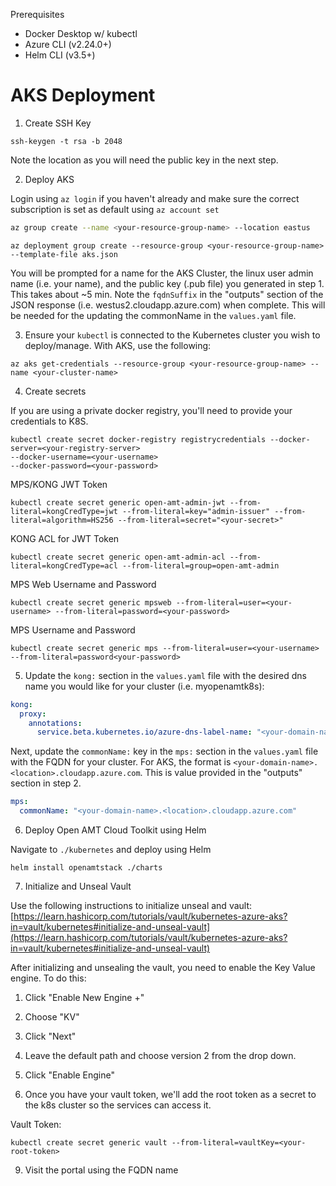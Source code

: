 Prerequisites

- Docker Desktop w/ kubectl
- Azure CLI (v2.24.0+)
- Helm CLI (v3.5+)

# AKS Deployment

1) Create SSH Key
```
ssh-keygen -t rsa -b 2048
```
Note the location as you will need the public key in the next step. 

2) Deploy AKS

Login using `az login` if you haven't already and make sure the correct subscription is set as default using `az account set`
``` bash
az group create --name <your-resource-group-name> --location eastus
```

```
az deployment group create --resource-group <your-resource-group-name> --template-file aks.json
```
You will be prompted for a name for the AKS Cluster, the linux user admin name (i.e. your name), and the public key (.pub file) you generated in step 1. This takes about ~5 min. Note the `fqdnSuffix` in the "outputs" section of the JSON response (i.e. westus2.cloudapp.azure.com) when complete. This will be needed for the updating the commonName in the `values.yaml` file.

3) Ensure your `kubectl` is connected to the Kubernetes cluster you wish to deploy/manage. With AKS, use the following: 

```
az aks get-credentials --resource-group <your-resource-group-name> --name <your-cluster-name>
```

4) Create secrets 

If you are using a private docker registry, you'll need to provide your credentials to K8S. 
```
kubectl create secret docker-registry registrycredentials --docker-server=<your-registry-server> 
--docker-username=<your-username> 
--docker-password=<your-password>
```

MPS/KONG JWT Token

```
kubectl create secret generic open-amt-admin-jwt --from-literal=kongCredType=jwt --from-literal=key="admin-issuer" --from-literal=algorithm=HS256 --from-literal=secret="<your-secret>"
```
KONG ACL for JWT Token
```
kubectl create secret generic open-amt-admin-acl --from-literal=kongCredType=acl --from-literal=group=open-amt-admin
```

MPS Web Username and Password
```
kubectl create secret generic mpsweb --from-literal=user=<your-username> --from-literal=password=<your-password>
```

MPS Username and Password
```
kubectl create secret generic mps --from-literal=user=<your-username> --from-literal=password<your-password>
```



5) Update the `kong:` section in the `values.yaml` file with the desired dns name you would like for your cluster (i.e. myopenamtk8s):

``` yaml
kong:
  proxy:
    annotations:
      service.beta.kubernetes.io/azure-dns-label-name: "<your-domain-name>"
```

Next, update the `commonName:` key in the `mps:` section in the `values.yaml` file with the FQDN for your cluster. For AKS, the format is `<your-domain-name>.<location>.cloudapp.azure.com`. This is value provided in the "outputs" section in step 2.

``` yaml
mps:
  commonName: "<your-domain-name>.<location>.cloudapp.azure.com"
```

6) Deploy Open AMT Cloud Toolkit using Helm

Navigate to `./kubernetes` and deploy using Helm 
```
helm install openamtstack ./charts
```

7) Initialize and Unseal Vault

Use the following instructions to initialize unseal and vault:  [https://learn.hashicorp.com/tutorials/vault/kubernetes-azure-aks?in=vault/kubernetes#initialize-and-unseal-vault](https://learn.hashicorp.com/tutorials/vault/kubernetes-azure-aks?in=vault/kubernetes#initialize-and-unseal-vault)

After initializing and unsealing the vault, you need to enable the Key Value engine.
To do this:
  1) Click "Enable New Engine +"
  2) Choose "KV"
  3) Click "Next"
  4) Leave the default path and choose version 2 from the drop down. 
  5) Click "Enable Engine"

8) Once you have your vault token, we'll add the root token as a secret to the k8s cluster so the services can access it.

Vault Token:
```
kubectl create secret generic vault --from-literal=vaultKey=<your-root-token>
```

9) Visit the portal using the FQDN name

